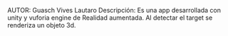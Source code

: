 AUTOR: Guasch Vives Lautaro
Descripción: Es una app desarrollada con unity y vuforia engine de Realidad aumentada. 
Al detectar el target se renderiza un objeto 3d. 
